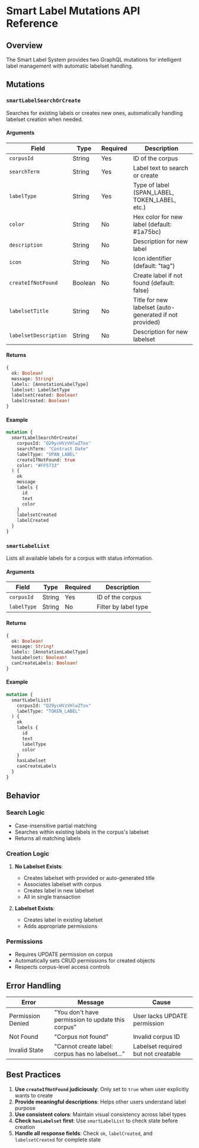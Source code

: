 # Smart Label Mutations API Reference

## Overview

The Smart Label System provides two GraphQL mutations for intelligent label management with automatic labelset handling.

## Mutations

### `smartLabelSearchOrCreate`

Searches for existing labels or creates new ones, automatically handling labelset creation when needed.

#### Arguments

| Field | Type | Required | Description |
|-------|------|----------|-------------|
| `corpusId` | String | Yes | ID of the corpus |
| `searchTerm` | String | Yes | Label text to search or create |
| `labelType` | String | Yes | Type of label (SPAN_LABEL, TOKEN_LABEL, etc.) |
| `color` | String | No | Hex color for new label (default: #1a75bc) |
| `description` | String | No | Description for new label |
| `icon` | String | No | Icon identifier (default: "tag") |
| `createIfNotFound` | Boolean | No | Create label if not found (default: false) |
| `labelsetTitle` | String | No | Title for new labelset (auto-generated if not provided) |
| `labelsetDescription` | String | No | Description for new labelset |

#### Returns

```graphql
{
  ok: Boolean!
  message: String!
  labels: [AnnotationLabelType]
  labelset: LabelSetType
  labelsetCreated: Boolean!
  labelCreated: Boolean!
}
```

#### Example

```graphql
mutation {
  smartLabelSearchOrCreate(
    corpusId: "Q29ycHVzVHlwZTox"
    searchTerm: "Contract Date"
    labelType: "SPAN_LABEL"
    createIfNotFound: true
    color: "#FF5733"
  ) {
    ok
    message
    labels {
      id
      text
      color
    }
    labelsetCreated
    labelCreated
  }
}
```

### `smartLabelList`

Lists all available labels for a corpus with status information.

#### Arguments

| Field | Type | Required | Description |
|-------|------|----------|-------------|
| `corpusId` | String | Yes | ID of the corpus |
| `labelType` | String | No | Filter by label type |

#### Returns

```graphql
{
  ok: Boolean!
  message: String!
  labels: [AnnotationLabelType]
  hasLabelset: Boolean!
  canCreateLabels: Boolean!
}
```

#### Example

```graphql
mutation {
  smartLabelList(
    corpusId: "Q29ycHVzVHlwZTox"
    labelType: "TOKEN_LABEL"
  ) {
    ok
    labels {
      id
      text
      labelType
      color
    }
    hasLabelset
    canCreateLabels
  }
}
```

## Behavior

### Search Logic
- Case-insensitive partial matching
- Searches within existing labels in the corpus's labelset
- Returns all matching labels

### Creation Logic
1. **No Labelset Exists**:
   - Creates labelset with provided or auto-generated title
   - Associates labelset with corpus
   - Creates label in new labelset
   - All in single transaction

2. **Labelset Exists**:
   - Creates label in existing labelset
   - Adds appropriate permissions

### Permissions
- Requires UPDATE permission on corpus
- Automatically sets CRUD permissions for created objects
- Respects corpus-level access controls

## Error Handling

| Error | Message | Cause |
|-------|---------|-------|
| Permission Denied | "You don't have permission to update this corpus" | User lacks UPDATE permission |
| Not Found | "Corpus not found" | Invalid corpus ID |
| Invalid State | "Cannot create label: corpus has no labelset..." | Labelset required but not creatable |

## Best Practices

1. **Use `createIfNotFound` judiciously**: Only set to `true` when user explicitly wants to create
2. **Provide meaningful descriptions**: Helps other users understand label purpose
3. **Use consistent colors**: Maintain visual consistency across label types
4. **Check `hasLabelset` first**: Use `smartLabelList` to check state before creation
5. **Handle all response fields**: Check `ok`, `labelCreated`, and `labelsetCreated` for complete state
